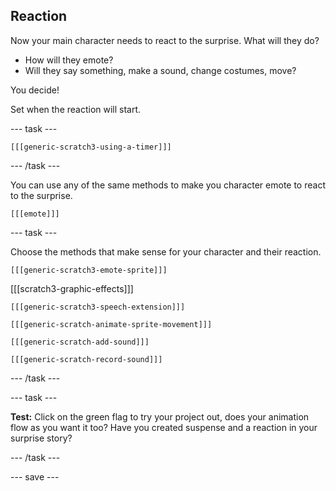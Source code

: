 ## Reaction

Now your main character needs to react to the surprise. What will they do? 
- How will they emote? 
- Will they say something, make a sound, change costumes, move? 

You decide!

Set when the reaction will start. 

--- task ---

`[[[generic-scratch3-using-a-timer]]]`

--- /task ---

You can use any of the same methods to make you character emote to react to the surprise.

`[[[emote]]]`

--- task ---

Choose the methods that make sense for your character and their reaction. 

`[[[generic-scratch3-emote-sprite]]]`

[[[scratch3-graphic-effects]]]

`[[[generic-scratch3-speech-extension]]]`

`[[[generic-scratch-animate-sprite-movement]]]`

`[[[generic-scratch-add-sound]]]`

`[[[generic-scratch-record-sound]]]`

--- /task ---

--- task ---

**Test:** Click on the green flag to try your project out, does your animation flow as you want it too? Have you created suspense and a reaction in your surprise story? 

--- /task ---

--- save ---